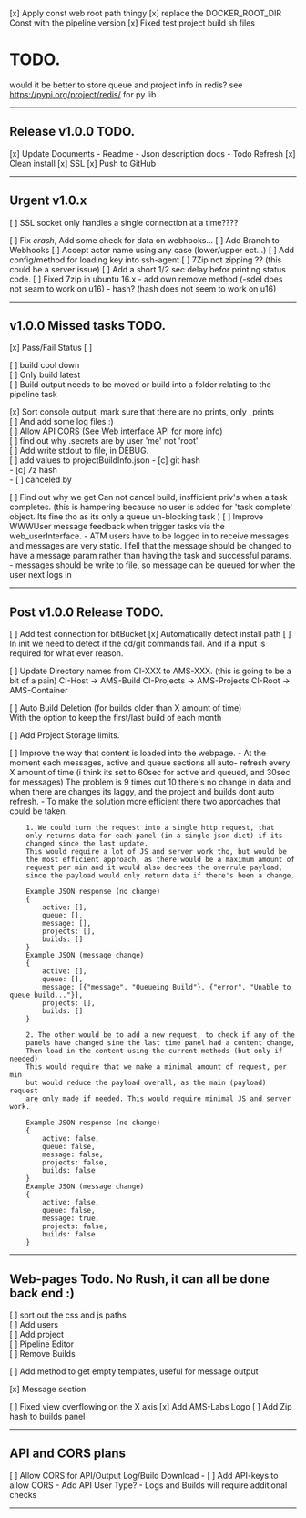 
[x] Apply const web root path thingy
[x] replace the DOCKER_ROOT_DIR Const with the pipeline version
[x] Fixed test project build sh files 
   
# TODO.

would it be better to store queue and project info in redis?
see https://pypi.org/project/redis/ for py lib

------------------------------------------------------------------------
Release v1.0.0 TODO.
------------------------------------------------------------------------
[x] Update Documents
    - Readme
    - Json description docs
    - Todo Refresh
[x] Clean install
[x] SSL
[x] Push to GitHub

------------------------------------------------------------------------
Urgent v1.0.x
------------------------------------------------------------------------
[ ] SSL socket only handles a single connection at a time????

[ ] Fix *crash*, Add some check for data on webhooks...
[ ] Add Branch to Webhooks 
[ ] Accept actor name using any case (lower/upper ect...)
[ ] Add config/method for loading key into ssh-agent
[ ] 7Zip not zipping ?? (this could be a server issue)
[ ] Add a short 1/2 sec delay befor printing status code.
[ ] Fixed 7zip in ubuntu 16.x
    - add own remove method (-sdel does not seam to work on u16)
    - hash? (hash does not seem to work on u16)
    
------------------------------------------------------------------------
v1.0.0 Missed tasks TODO. 
------------------------------------------------------------------------

[x] Pass/Fail Status
[ ] 

[ ] build cool down  
[ ] Only build latest  
[ ] Build output needs to be moved or build into a folder relating to the pipeline task


[x] Sort console output, mark sure that there are no prints, only _prints  
    [ ] And add some log files :)  
[ ] Allow API CORS (See Web interface API for more info)  
[ ] find out why .secrets are by user 'me' not 'root'  
[ ] Add write stdout to file, in DEBUG.  
[ ] add values to projectBuildInfo.json
    - [c] git hash  
    - [c] 7z hash  
    - [ ] canceled by   

[ ] Find out why we get Can not cancel build, insfficient priv's when a task completes.
    (this is hampering because no user is added for 'task complete' object. Its fine tho as its only a queue un-blocking task )
[ ] Improve WWWUser message feedback when trigger tasks via the web_userInterface.
    - ATM users have to be logged in to receive messages and messages are very
      static.
      I fell that the message should be changed to have a message param rather than
      having the task and successful params.
    - messages should be write to file, so message can be queued for when the user next logs in

------------------------------------------------------------------------
Post v1.0.0 Release TODO.
------------------------------------------------------------------------

[ ] Add test connection for bitBucket
[x] Automatically detect install path
[ ] In init we need to detect if the cd/git commands fail.
    And if a input is required for what ever reason.

[ ] Update Directory names from CI-XXX to AMS-XXX.
    (this is going to be a bit of a pain)
    CI-Host     -> AMS-Build
    CI-Projects -> AMS-Projects
    CI-Root     -> AMS-Container
    
[ ] Auto Build Deletion (for builds older than X amount of time)  
    With the option to keep the first/last build of each month   

[ ] Add Project Storage limits.
    
[ ] Improve the way that content is loaded into the webpage.
    - At the moment each messages, active and queue sections all auto-
    refresh every X amount of time (i think its set to 60sec for active 
    and queued, and 30sec for messages) The problem is 9 times out 10 
    there's no change in data and when there are changes its laggy, and
    the project and builds dont auto refresh.
    - To make the solution more efficient there two approaches that could 
    be taken.
    
        1. We could turn the request into a single http request, that
        only returns data for each panel (in a single json dict) if its
        changed since the last update.
        This would require a lot of JS and server work tho, but would be 
        the most efficient approach, as there would be a maximum amount of 
        request per min and it would also decrees the overrule payload, 
        since the payload would only return data if there's been a change.
```
    Example JSON response (no change)
    {
        active: [],
        queue: [],
        message: [],
        projects: [],
        builds: []
    }
    Example JSON (message change)
    {
        active: [],
        queue: [],
        message: [{"message", "Queueing Build"}, {"error", "Unable to queue build..."}],
        projects: [],
        builds: []
    }
```

        2. The other would be to add a new request, to check if any of the
        panels have changed sine the last time panel had a content change,
        Then load in the content using the current methods (but only if needed)
        This would require that we make a minimal amount of request, per min
        but would reduce the payload overall, as the main (payload) request
        are only made if needed. This would require minimal JS and server work.
```
    Example JSON response (no change)
    {
        active: false,
        queue: false,
        message: false,
        projects: false,
        builds: false
    }
    Example JSON (message change)
    {
        active: false,
        queue: false,
        message: true,
        projects: false,
        builds: false
    }
```
------------------------------------------------------------------------
Web-pages Todo. No Rush, it can all be done back end :)
------------------------------------------------------------------------
[ ] sort out the css and js paths  
[ ] Add users  
[ ] Add project  
[ ] Pipeline Editor  
[ ] Remove Builds    

[ ] Add method to get empty templates, useful for message output  

[x] Message section.  

[ ] Fixed view overflowing on the X axis
[x] Add AMS-Labs Logo 
[ ] Add Zip hash to builds panel

------------------------------------------------------------------------
API and CORS plans
------------------------------------------------------------------------
[ ] Allow CORS for API/Output Log/Build Download
    - [ ] Add API-keys to allow CORS
        - Add API User Type?
        - Logs and Builds will require additional checks  
        
------------------------------------------------------------------------